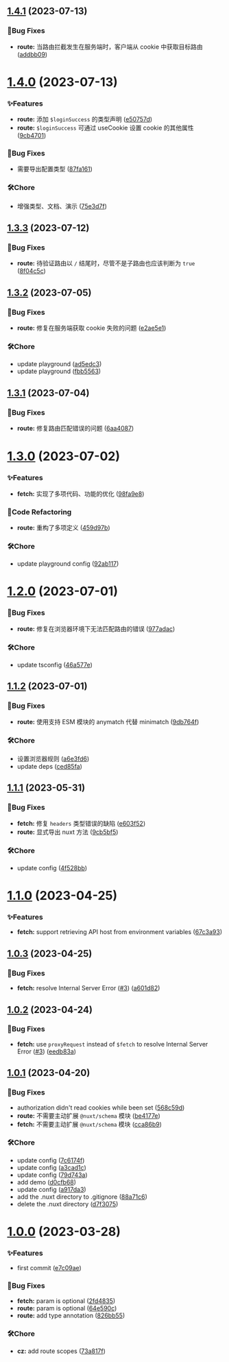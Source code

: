## [1.4.1](https://github.com/spruce-hub/nuxt-modules/compare/v1.4.0...v1.4.1) (2023-07-13)

### 🐛Bug Fixes

- **route:** 当路由拦截发生在服务端时，客户端从 cookie 中获取目标路由 ([addbb09](https://github.com/spruce-hub/nuxt-modules/commit/addbb09ac0fafb8737300bcd63672628942326af))

# [1.4.0](https://github.com/spruce-hub/nuxt-modules/compare/v1.3.3...v1.4.0) (2023-07-13)

### ✨Features

- **route:** 添加 `$loginSuccess` 的类型声明 ([e50757d](https://github.com/spruce-hub/nuxt-modules/commit/e50757d60d1d73555dbfd15ae67975f897f86551))
- **route:** `$loginSuccess` 可通过 useCookie 设置 cookie 的其他属性 ([9cb4701](https://github.com/spruce-hub/nuxt-modules/commit/9cb4701757d8e4ad242dc65b72e3d702da7e7d30))

### 🐛Bug Fixes

- 需要导出配置类型 ([87fa161](https://github.com/spruce-hub/nuxt-modules/commit/87fa161949e1afff8f75d216363bebf1ed6c6ec4))

### 🛠️Chore

- 增强类型、文档、演示 ([75e3d7f](https://github.com/spruce-hub/nuxt-modules/commit/75e3d7f9a8461cde3423141f0d00b0a24743c5cc))

## [1.3.3](https://github.com/spruce-hub/nuxt-modules/compare/v1.3.2...v1.3.3) (2023-07-12)

### 🐛Bug Fixes

- **route:** 待验证路由以 `/` 结尾时，尽管不是子路由也应该判断为 `true` ([8f04c5c](https://github.com/spruce-hub/nuxt-modules/commit/8f04c5cb470bb3abb91eab48165e18006ff7d319))

## [1.3.2](https://github.com/spruce-hub/nuxt-modules/compare/v1.3.1...v1.3.2) (2023-07-05)

### 🐛Bug Fixes

- **route:** 修复在服务端获取 cookie 失败的问题 ([e2ae5e1](https://github.com/spruce-hub/nuxt-modules/commit/e2ae5e1717f2607f76baecb1a0eabbfdf9eac15b))

### 🛠️Chore

- update playground ([ad5edc3](https://github.com/spruce-hub/nuxt-modules/commit/ad5edc330f5e88638b558b14ed37694511d7afe8))
- update playground ([fbb5563](https://github.com/spruce-hub/nuxt-modules/commit/fbb5563e7e24d76e12c0d787394ea4e30d3a3707))

## [1.3.1](https://github.com/spruce-hub/nuxt-modules/compare/v1.3.0...v1.3.1) (2023-07-04)

### 🐛Bug Fixes

- **route:** 修复路由匹配错误的问题 ([6aa4087](https://github.com/spruce-hub/nuxt-modules/commit/6aa4087adc1fb2a947fa342be9a97b8bba369c13))

# [1.3.0](https://github.com/spruce-hub/nuxt-modules/compare/v1.2.0...v1.3.0) (2023-07-02)

### ✨Features

- **fetch:** 实现了多项代码、功能的优化 ([98fa9e8](https://github.com/spruce-hub/nuxt-modules/commit/98fa9e8487966bb9ffae8c900037f4a0081326f0))

### 🔨Code Refactoring

- **route:** 重构了多项定义 ([459d97b](https://github.com/spruce-hub/nuxt-modules/commit/459d97b41a2883b6895cfcd6be36ff06784f590e))

### 🛠️Chore

- update playground config ([92ab117](https://github.com/spruce-hub/nuxt-modules/commit/92ab11717689216b7f4ad5fdca18d1c0ca54cffd))

# [1.2.0](https://github.com/spruce-hub/nuxt-modules/compare/v1.1.2...v1.2.0) (2023-07-01)

### 🐛Bug Fixes

- **route:** 修复在浏览器环境下无法匹配路由的错误 ([977adac](https://github.com/spruce-hub/nuxt-modules/commit/977adace30fa0f52d0b2f73d11d77dd14c4c8b71))

### 🛠️Chore

- update tsconfig ([46a577e](https://github.com/spruce-hub/nuxt-modules/commit/46a577ed2546fd2dd8a89551491b2bc4c04ba2fa))

## [1.1.2](https://github.com/spruce-hub/nuxt-modules/compare/v1.1.1...v1.1.2) (2023-07-01)

### 🐛Bug Fixes

- **route:** 使用支持 ESM 模块的 anymatch 代替 minimatch ([9db764f](https://github.com/spruce-hub/nuxt-modules/commit/9db764ff80e42130a3be8b0875a12535ed67b26f))

### 🛠️Chore

- 设置浏览器规则 ([a6e3fd6](https://github.com/spruce-hub/nuxt-modules/commit/a6e3fd604a482523caeae4c61d33fba6c3e60eee))
- update deps ([ced85fa](https://github.com/spruce-hub/nuxt-modules/commit/ced85fa6af8011fb9835bf9a0eee4dcdbf5c8cfc))

## [1.1.1](https://github.com/spruce-hub/nuxt-modules/compare/v1.1.0...v1.1.1) (2023-05-31)

### 🐛Bug Fixes

- **fetch:** 修复 `headers` 类型错误的缺陷 ([e603f52](https://github.com/spruce-hub/nuxt-modules/commit/e603f52647706b34bfcb4cfccfe82896d10879e5))
- **route:** 显式导出 nuxt 方法 ([9cb5bf5](https://github.com/spruce-hub/nuxt-modules/commit/9cb5bf521beb6629e704cd3502a78679e72fbc67))

### 🛠️Chore

- update config ([4f528bb](https://github.com/spruce-hub/nuxt-modules/commit/4f528bb6af72c55727dbdb25dd0b41a9db812248))

# [1.1.0](https://github.com/spruce-hub/nuxt-modules/compare/v1.0.3...v1.1.0) (2023-04-25)

### ✨Features

- **fetch:** support retrieving API host from environment variables ([67c3a93](https://github.com/spruce-hub/nuxt-modules/commit/67c3a93df105a7444894eff662169a61fab82c59))

## [1.0.3](https://github.com/spruce-hub/nuxt-modules/compare/v1.0.2...v1.0.3) (2023-04-25)

### 🐛Bug Fixes

- **fetch:** resolve Internal Server Error ([#3](https://github.com/spruce-hub/nuxt-modules/issues/3)) ([a601d82](https://github.com/spruce-hub/nuxt-modules/commit/a601d82442a6ab149a5a442c351bbd046fe3fa6a))

## [1.0.2](https://github.com/spruce-hub/nuxt-modules/compare/v1.0.1...v1.0.2) (2023-04-24)

### 🐛Bug Fixes

- **fetch:** use `proxyRequest` instead of `$fetch` to resolve Internal Server Error ([#3](https://github.com/spruce-hub/nuxt-modules/issues/3)) ([eedb83a](https://github.com/spruce-hub/nuxt-modules/commit/eedb83a12fd06aa2a59fe0b04ea159a81da9d594))

## [1.0.1](https://github.com/spruce-hub/nuxt-modules/compare/v1.0.0...v1.0.1) (2023-04-20)

### 🐛Bug Fixes

- authorization didn't read cookies while been set ([568c59d](https://github.com/spruce-hub/nuxt-modules/commit/568c59d064a76a5a4134b9f5653463ed45a41176))
- **route:** 不需要主动扩展 `@nuxt/schema` 模块 ([be4177e](https://github.com/spruce-hub/nuxt-modules/commit/be4177ec616fbdc49a740f06c5a4b1161f50ca49))
- **fetch:** 不需要主动扩展 `@nuxt/schema` 模块 ([cca86b9](https://github.com/spruce-hub/nuxt-modules/commit/cca86b9be70899092aa20b2fcfd553269a19d9f1))

### 🛠️Chore

- update config ([7c6174f](https://github.com/spruce-hub/nuxt-modules/commit/7c6174fee08b9eb3c440c8eb2a3589837179b375))
- update config ([a3cad1c](https://github.com/spruce-hub/nuxt-modules/commit/a3cad1c01be738b1ef50d2f29a3e4d46d6a81450))
- update config ([79d743a](https://github.com/spruce-hub/nuxt-modules/commit/79d743a8d892edb73d85cb54a438ab05f0cf6ecd))
- add demo ([d0cfb68](https://github.com/spruce-hub/nuxt-modules/commit/d0cfb68cd799b7320fab7e4de9c25e7b79e75be9))
- update config ([a917da3](https://github.com/spruce-hub/nuxt-modules/commit/a917da36631bfa4f90ec688a0bfcc4c39773ebcd))
- add the .nuxt directory to .gitignore ([88a71c6](https://github.com/spruce-hub/nuxt-modules/commit/88a71c6271c6b5b2bece5bd591303e70a244ed54))
- delete the .nuxt directory ([d7f3075](https://github.com/spruce-hub/nuxt-modules/commit/d7f3075e8100e597d6417fb1b3bcd5007a11ad1a))

# [1.0.0](https://github.com/spruce-hub/nuxt-modules/compare/e7c09ae3a09ae8c64476cdec35bedebb349581f1...v1.0.0) (2023-03-28)

### ✨Features

- first commit ([e7c09ae](https://github.com/spruce-hub/nuxt-modules/commit/e7c09ae3a09ae8c64476cdec35bedebb349581f1))

### 🐛Bug Fixes

- **fetch:** param is optional ([2fd4835](https://github.com/spruce-hub/nuxt-modules/commit/2fd483591c2df8f3fa19ce0fe9c5664ac666e1f0))
- **route:** param is optional ([64e590c](https://github.com/spruce-hub/nuxt-modules/commit/64e590cd59b1600332637e4cadcd376937d3fb05))
- **route:** add type annotation ([826bb55](https://github.com/spruce-hub/nuxt-modules/commit/826bb55ece7962fc775afc10005dfedb449f4c62))

### 🛠️Chore

- **cz:** add route scopes ([73a817f](https://github.com/spruce-hub/nuxt-modules/commit/73a817f419db453b780da21da9f013d4d8b53560))
